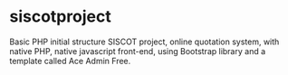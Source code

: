 # siscotproject
 Basic PHP initial structure SISCOT project, online quotation system, with native PHP, native javascript front-end, using Bootstrap library and a template called Ace Admin Free.
